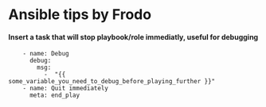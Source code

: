 # Ansible tips by Frodo

#### Insert a task that will stop playbook/role immediatly, useful for debugging
````
    - name: Debug
      debug:
        msg: 
          -  "{{ some_variable_you_need_to_debug_before_playing_further }}"
    - name: Quit immediately
      meta: end_play
````
